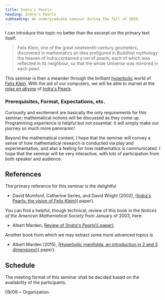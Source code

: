```yaml
---
title: Indra's Pearls
heading: Indra's Pearls
subheading: An undergraduate seminar during the fall of 2020.
---
```


I can introduce this topic no better than the excerpt on the primary text
itself:

> Felix Klein, one of the great nineteenth-century geometers, discovered in
> mathematics an idea prefigured in Buddhist mythology: the heaven of Indra
> contained a net of pearls, each of which was reflected in its neighbour, so
> that the whole Universe was mirrored in each pearl.

This seminar is then a meander through the brilliant
[hyperbolic](https://en.wikipedia.org/wiki/Hyperbolic_geometry#/media/File:Rhombitriheptagonal_tiling.svg)
world of [Felix Klein](https://en.wikipedia.org/wiki/Felix_Klein).
With the aid of our computers, we will be able to marvel at the
[_mise en abyme_](https://en.wikipedia.org/wiki/Mise_en_abyme) of [Indra's
Pearls](https://en.wikipedia.org/wiki/Indra%27s_net).

### Prerequisites, Format, Expectations, etc.

Curiousity and excitement are basically the only requirements for this
seminar; mathematical notions will be discussed as they come up. Programming
experience is helpful but not essential: it will simply make our journey so
much more panoramic!

Beyond the mathematical content, I hope that the seminar will convey a sense
of how mathematical research is conducted via play and experimentation, and
also a feeling for how mathematics is communicated. I hope that the seminar
will be very interactive, with lots of participation from both speaker and
audience.

## References

The primary reference for this seminar is the delightful

* David Mumford, Catherine Series, and David Wright (2002),
[[Indra's Pearls: the vision of Felix Klein][Indra]]{.paper}.

You can find a helpful, though technical, review of this book in the _Notices of
the American Mathematical Society_ from January of 2003, here:

* Albert Marden, [Review of [_Indra's Pearls_]{.paper}](https://www.ams.org/notices/200301/rev-marden.pdf).

Another book from which we may extract some more advanced topics is

* Albert Marden (2015),
[[Hyperbolic manifolds: an introduction in 2 and 3 dimensions][Marden]]{.paper}.

## Schedule

The meeting format of this seminar shall be decided based on the availability
of the participants.

09/09
  ~ Organization.

[Indra]: <https://clio.columbia.edu/catalog/14102923>
[Marden]: <https://clio.columbia.edu/catalog/11786543>

